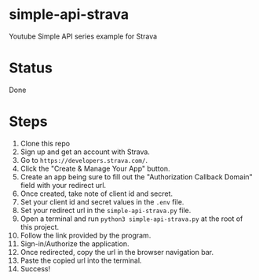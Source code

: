 # simple-api-strava
Youtube Simple API series example for Strava

# Status
Done

# Steps
1. Clone this repo
1. Sign up and get an account with Strava.
1. Go to `https://developers.strava.com/`.
1. Click the "Create & Manage Your App" button.
1. Create an app being sure to fill out the "Authorization Callback Domain" field with your redirect url.
1. Once created, take note of client id and secret.
1. Set your client id and secret values in the `.env` file.
1. Set your redirect url in the `simple-api-strava.py` file.
1. Open a terminal and run `python3 simple-api-strava.py` at the root of this project.
1. Follow the link provided by the program.
1. Sign-in/Authorize the application.
1. Once redirected, copy the url in the browser navigation bar.
1. Paste the copied url into the terminal.
1. Success!

